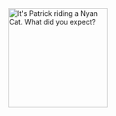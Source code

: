 
<img src=https://media.giphy.com/media/Rm9RzjSAfXm4o/giphy.gif width=200 title="It's Patrick riding a Nyan Cat. What did you expect?" />

<!--
**mihaerzen/mihaerzen** is a ✨ _special_ ✨ repository because its `README.md` (this file) appears on your GitHub profile.

Here are some ideas to get you started:

- 🔭 I’m currently working on ...
- 🌱 I’m currently learning ...
- 👯 I’m looking to collaborate on ...
- 🤔 I’m looking for help with ...
- 💬 Ask me about ...
- 📫 How to reach me: ...
- 😄 Pronouns: ...
- ⚡ Fun fact: ...
-->
